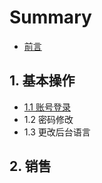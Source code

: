 # Summary

* [前言](README.md)

## 1. 基本操作

* [1.1 账号登录](1-ji-ben-cao-zuo/11-zhang-hao-deng-lu.md)
* 1.2 密码修改
* 1.3 更改后台语言

## 2. 销售

